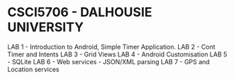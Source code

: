 # CSCI5706 - DALHOUSIE UNIVERSITY
LAB 1 - Introduction to Android, Simple Timer Application.
LAB 2 - Cont Timer and Intents
LAB 3 - Grid Views
LAB 4 - Android Customisation
LAB 5 - SQLite 
LAB 6 - Web services - JSON/XML parsing
LAB 7 - GPS and Location services

